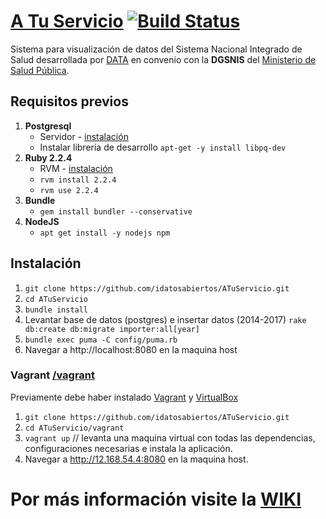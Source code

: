 # [A Tu Servicio](http://atuservicio.uy/) [![Build Status](https://travis-ci.org/idatosabiertos/ATuServicio.svg?branch=master)](https://travis-ci.org/idatosabiertos/ATuServicio)

Sistema para visualización de datos del Sistema Nacional Integrado de Salud desarrollada por [DATA](https://www.datauy.org/) en convenio con la **DGSNIS** del [Ministerio de Salud Pública](http://www.msp.gub.uy/
).

## Requisitos previos

1. **Postgresql** 
	 - Servidor - [instalación](https://www.postgresql.org/download/linux/ubuntu/)
	 - Instalar libreria de desarrollo `apt-get -y install libpq-dev`
2. **Ruby 2.2.4**
	 - RVM  - [instalación](https://rvm.io/rvm/install) 
	 - `rvm install 2.2.4`
	 - `rvm use 2.2.4`
3. **Bundle** 
	 - `gem install bundler --conservative`
4. **NodeJS**
	 - `apt get install -y nodejs npm`

## Instalación

1. `git clone https://github.com/idatosabiertos/ATuServicio.git`
2. `cd ATuServicio`
3. `bundle install`
4. Levantar base de datos (postgres) e insertar datos (2014-2017) `rake db:create db:migrate importer:all[year]` 
5. `bundle exec puma -C config/puma.rb`
6. Navegar a http://localhost:8080 en la maquina host

### Vagrant  [/vagrant](https://github.com/idatosabiertos/ATuServicio/tree/master/vagrant)
Previamente debe haber instalado [Vagrant](https://www.vagrantup.com/downloads.html) y [VirtualBox](https://www.virtualbox.org/wiki/Downloads)
1. `git clone https://github.com/idatosabiertos/ATuServicio.git`
2. `cd ATuServicio/vagrant`
3. `vagrant up` // levanta una maquina virtual con todas las dependencias, configuraciones necesarias e instala la aplicación.
4. Navegar a http://12.168.54.4:8080 en la maquina host.

# Por más información visite la [WIKI](https://github.com/idatosabiertos/ATuServicio/wiki/Inicio)